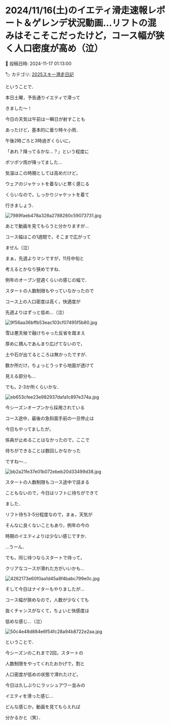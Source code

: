 # 2024/11/16(土)のイエティ滑走速報レポート＆ゲレンデ状況動画…リフトの混みはそこそこだったけど，コース幅が狭く人口密度が高め（泣）

📅 投稿日時: 2024-11-17 01:13:00

🏷️ カテゴリ: [2025スキー滑走日記](cacd3fbf84d4a679ee61a5894c3f95e14.md)

ということで．


本日土曜，予告通りイエティで滑って


きました～！





今日の天気は午前は一瞬日が射すことも


あったけど，基本的に曇り時々小雨．


午後2時ごろと3時過ぎくらいに，


「あれ？降ってるかな…？」という程度に


ポツポツ雨が降ってました…


気温はこの時期としては高めだけど，


ウェアのジャケットを着ないと寒く感じる


くらいなので，しっかりジャケットを着て


行きましょう．




![7989faeb478a328a2788280c59073731.jpg](images/7989faeb478a328a2788280c59073731.jpg)







あとで動画を見てもらうと分かりますが…


コース幅はこの1週間で，そこまで広がって


ません（泣）


まぁ，先週よりマシですが，11月中旬と


考えるとかなり狭めですね．


例年のオープン翌週くらいの感じの幅で．


スタートの人数制限もやっていなかったので


コース上の人口密度は高く，快適度が


先週よりはずっと低め…（泣）




![9f56aa36bffb53eac103cf07495f5b80.jpg](images/9f56aa36bffb53eac103cf07495f5b80.jpg)







雪は悪天候で融けちゃった反省を踏まえ


厚めに積んであんまり広げてないので，


土や石が出てるところは無かったですが．


数か所だけ，ちょっとうっすら地面が透けて


見える部分も…


でも，2-3か所くらいかな．




![eb653cfee23e982937dafa1c897e374a.jpg](images/eb653cfee23e982937dafa1c897e374a.jpg)







今シーズンオープンから採用されている


コース途中，最後の急斜面手前の一旦停止は


今日もやってましたが，


係員が止めることはなかったので，ここで


待ちができることは数回しかなかった


ですね～…




![bb2a21fe37e01b072ebeb20d33499d38.jpg](images/bb2a21fe37e01b072ebeb20d33499d38.jpg)







スタートの人数制限もコース途中で詰まる


こともないので，今日はリフトに待ちができて


ました．


リフト待ち3-5分程度なので，まぁ，天気が


そんなに良くないこともあり，例年の今の


時期のイエティよりは少ない感じですか．


…うーん．


でも，同じ待つならスタートで待って，


クリアなコースが滑れた方がいいかも…




![4262173e60f0aa1d45a8f4babc799e0c.jpg](images/4262173e60f0aa1d45a8f4babc799e0c.jpg)







そして今日はナイターもやりましたが…


コース幅が狭めなので，人数が少なくても


抜くチャンスがなくて，ちょいと快感度は


低めな感じ…（泣）




![50c4e48d884e6f54fc28a94b8722e2aa.jpg](images/50c4e48d884e6f54fc28a94b8722e2aa.jpg)







ということで．


今シーズンのこれまで2回，スタートの


人数制限をやってくれたおかげで，割と


人口密度が低めの状態で滑れたけど，


今日は久しぶりにラッシュアワー並みの


イエティを滑った感じ…


どんな感じか，動画を見てもらえれば


分かるかと（笑）．
